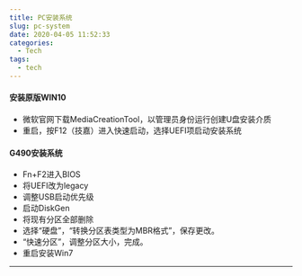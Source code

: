 ```yaml
---
title: PC安装系统
slug: pc-system
date: 2020-04-05 11:52:33
categories: 
  - Tech
tags: 
  - tech
---
```




#### 安装原版WIN10

* 微软官网下载MediaCreationTool，以管理员身份运行创建U盘安装介质
* 重启，按F12（技嘉）进入快速启动，选择UEFI项启动安装系统  



#### G490安装系统
* Fn+F2进入BIOS
* 将UEFI改为legacy
* 调整USB启动优先级
* 启动DiskGen
* 将现有分区全部删除
* 选择“硬盘”，“转换分区表类型为MBR格式”，保存更改。
* “快速分区”，调整分区大小，完成。
* 重启安装Win7
-----

